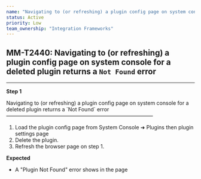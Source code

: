 ```yaml
---
name: "Navigating to (or refreshing) a plugin config page on system console for a deleted plugin returns a `Not Found` error"
status: Active
priority: Low
team_ownership: "Integration Frameworks"
---
```


## MM-T2440: Navigating to (or refreshing) a plugin config page on system console for a deleted plugin returns a `Not Found` error

---

**Step 1**

Navigating to (or refreshing) a plugin config page on system console for a deleted plugin returns a \`Not Found\` error\
————————————————————————————

1. Load the plugin config page from System Console ➜ Plugins then plugin settings page
2. Delete the plugin.
3. Refresh the browser page on step 1.

**Expected**

- A "Plugin Not Found" error shows in the page
